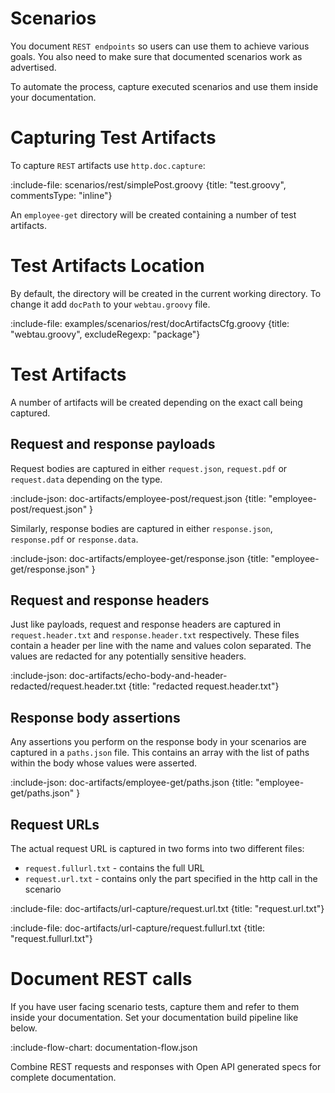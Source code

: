 # Scenarios

You document `REST endpoints` so users can use them to achieve various goals.
You also need to make sure that documented scenarios work as advertised.

To automate the process, capture executed scenarios and use them inside your documentation.

# Capturing Test Artifacts

To capture `REST` artifacts use `http.doc.capture`:

:include-file: scenarios/rest/simplePost.groovy {title: "test.groovy", commentsType: "inline"}

An `employee-get` directory will be created containing a number of test artifacts.

# Test Artifacts Location

By default, the directory will be created in the current working directory.
To change it add `docPath` to your `webtau.groovy` file.

:include-file: examples/scenarios/rest/docArtifactsCfg.groovy {title: "webtau.groovy", excludeRegexp: "package"}

# Test Artifacts

A number of artifacts will be created depending on the exact call being captured.

## Request and response payloads

Request bodies are captured in either `request.json`, `request.pdf` or `request.data` depending on the type. 

:include-json: doc-artifacts/employee-post/request.json {title: "employee-post/request.json" }

Similarly, response bodies are captured in either `response.json`, `response.pdf` or `response.data`.

:include-json: doc-artifacts/employee-get/response.json {title: "employee-get/response.json" }

## Request and response headers

Just like payloads, request and response headers are captured in `request.header.txt` and `response.header.txt`
respectively. These files contain a header per line with the name and values colon separated.  The values
are redacted for any potentially sensitive headers.

:include-json: doc-artifacts/echo-body-and-header-redacted/request.header.txt {title: "redacted request.header.txt"}

## Response body assertions

Any assertions you perform on the response body in your scenarios are captured in a `paths.json` file.  This
contains an array with the list of paths within the body whose values were asserted.

:include-json: doc-artifacts/employee-get/paths.json {title: "employee-get/paths.json" }


## Request URLs

The actual request URL is captured in two forms into two different files:
* `request.fullurl.txt` - contains the full URL
* `request.url.txt` - contains only the part specified in the http call in the scenario

:include-file: doc-artifacts/url-capture/request.url.txt {title: "request.url.txt"}

:include-file: doc-artifacts/url-capture/request.fullurl.txt {title: "request.fullurl.txt"}

# Document REST calls

If you have user facing scenario tests, capture them and refer to them inside your documentation.
Set your documentation build pipeline like below.

:include-flow-chart: documentation-flow.json     

Combine REST requests and responses with Open API generated specs for complete documentation. 
